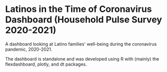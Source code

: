 # Latinos in the Time of Coronavirus Dashboard (Household Pulse Survey 2020-2021)

A dashboard looking at Latino families' well-being during the coronavirus pandemic, 2020-2021.

The dashboard is standalone and was developed using R with (mainly) the flexdashboard, plotly, and dt packages.
